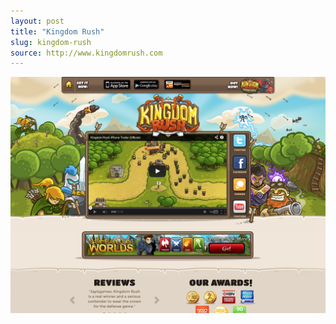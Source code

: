 ```yaml
---
layout: post
title: "Kingdom Rush"
slug: kingdom-rush
source: http://www.kingdomrush.com
---
```


<img src="/assets/img/screenshots/kingdom-rush.jpg">
